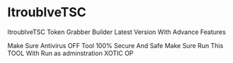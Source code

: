 # ItroublveTSC
ItroublveTSC Token Grabber Builder Latest Version With Advance Features

Make Sure Antivirus OFF 
Tool 100% Secure And Safe
Make Sure Run This TOOL With Run as adminstration
XOTIC OP
